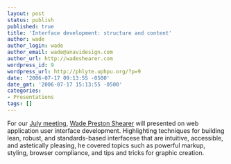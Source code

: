 ```yaml
---
layout: post
status: publish
published: true
title: 'Interface development: structure and content'
author: wade
author_login: wade
author_email: wade@anavidesign.com
author_url: http://wadeshearer.com
wordpress_id: 9
wordpress_url: http://phlyte.uphpu.org/?p=9
date: '2006-07-17 09:13:55 -0500'
date_gmt: '2006-07-17 15:13:55 -0500'
categories:
- Presentations
tags: []
---
```

<p>For our <a href="/calendar_event.php?eid=20060717025719372">July meeting</a>, <a href="/users.php?mode=profile&uid=4">Wade Preston Shearer</a> will presented on web application user interface development. Highlighting techniques for building lean, robust, and standards-based interfacese that are intuitive, accessible, and astetically pleasing, he covered topics such as powerful markup, styling, browser compliance, and tips and tricks for graphic creation.</p>
